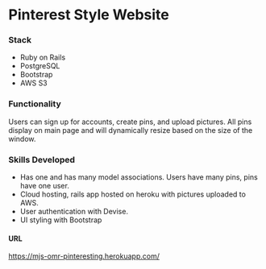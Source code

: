 # Pinterest Style Website #

### Stack ###
* Ruby on Rails
* PostgreSQL
* Bootstrap
* AWS S3

### Functionality ###
Users can sign up for accounts, create pins, and upload pictures.  All pins display on main page and will dynamically resize based on the size of the window.

### Skills Developed ###
* Has one and has many model associations. Users have many pins, pins have one user.
* Cloud hosting, rails app hosted on heroku with pictures uploaded to AWS.
* User authentication with Devise.
* UI styling with Bootstrap

#### URL ####
https://mjs-omr-pinteresting.herokuapp.com/


